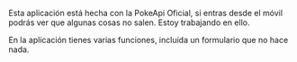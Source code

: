 Esta aplicación está hecha con la PokeApi Oficial, si entras desde el móvil podrás ver que algunas cosas no salen. Estoy trabajando en ello. 

En la aplicación tienes varias funciones, incluída un formulario que no hace nada.
